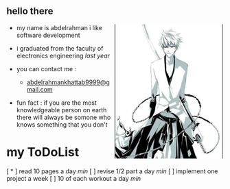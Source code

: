 ## hello there

<img align='right' src="https://github.com/abood-eg/abood-eg/blob/master/images/ichigo.jpg" width='50%' >

- my name is abdelrahman i like software development
 

- i graduated from the faculty of electronics engineering *last year*

- you can contact me :
     - abdelrahmankhattab9999@gmail.com

- fun fact : if you are the most knowledgeable person on earth there will always be somone who knows something that you don't

# my ToDoList

 [ * ] read 10 pages a day *min*
 [  ] revise 1/2 part a day *min*
 [  ] implement one project a week 
 [  ] 10 of each workout a day *min*


